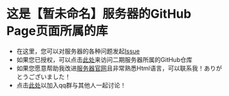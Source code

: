 # 这是【暂未命名】服务器的GitHub Page页面所属的库
 - 在这里，您可以对服务器的各种问题发起[Issue](https://github.com/SkeletonCold/server/issues)
 - 如果您已授权，可以点击[此处](https://github.com/SkeletonCold/server-v2)来访问二期服务器所属的GitHub仓库
 - 如果您愿意帮助我改进[服务器官网](https://skeletoncold.github.io/server)且非常熟悉Html语言，可以联系我！ありがとうございました！
 - 点击[此处](https://jq.qq.com/?_wv=1027&k=jcrmDEBQ)以加入qq群与其他人一起讨论！